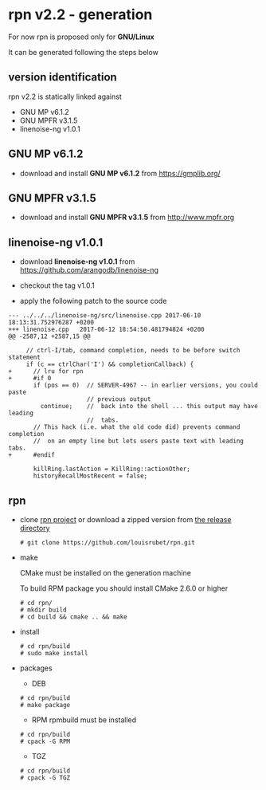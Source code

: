 # **rpn v2.2** - generation

For now rpn is proposed only for **GNU/Linux**

It can be generated following the steps below

## version identification

rpn v2.2 is statically linked against
- GNU MP v6.1.2
- GNU MPFR v3.1.5
- linenoise-ng v1.0.1

## GNU MP v6.1.2

- download and install **GNU MP v6.1.2** from https://gmplib.org/

## GNU MPFR v3.1.5

- download and install **GNU MPFR v3.1.5** from http://www.mpfr.org

## linenoise-ng v1.0.1

- download **linenoise-ng v1.0.1** from https://github.com/arangodb/linenoise-ng

- checkout the tag v1.0.1

- apply the following patch to the source code

```
--- ../../../linenoise-ng/src/linenoise.cpp	2017-06-10 18:13:31.752976287 +0200
+++ linenoise.cpp	2017-06-12 18:54:50.481794824 +0200
@@ -2587,12 +2587,15 @@
 
     // ctrl-I/tab, command completion, needs to be before switch statement
     if (c == ctrlChar('I') && completionCallback) {
+      // lru for rpn
+      #if 0
       if (pos == 0)  // SERVER-4967 -- in earlier versions, you could paste
                      // previous output
         continue;    //  back into the shell ... this output may have leading
                      //  tabs.
       // This hack (i.e. what the old code did) prevents command completion
       //  on an empty line but lets users paste text with leading tabs.
+      #endif
 
       killRing.lastAction = KillRing::actionOther;
       historyRecallMostRecent = false;
```

## rpn

- clone [rpn project](https://github.com/louisrubet/rpn/) or download a zipped version from [the release directory](https://github.com/louisrubet/rpn/releases)
	```
	# git clone https://github.com/louisrubet/rpn.git
	```

- make
	
	CMake must be installed on the generation machine
    
    To build RPM package you should install CMake 2.6.0 or higher
	
	```
	# cd rpn/
	# mkdir build
	# cd build && cmake .. && make
	```

- install
	```
    # cd rpn/build
	# sudo make install
	```

- packages
    - DEB
	```
    # cd rpn/build
	# make package
	```
    - RPM
    rpmbuild must be installed
	```
    # cd rpn/build
    # cpack -G RPM
	```
    - TGZ
	```
    # cd rpn/build
    # cpack -G TGZ
	```
